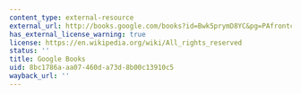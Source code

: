```yaml
---
content_type: external-resource
external_url: http://books.google.com/books?id=Bwk5prymD8YC&pg=PAfrontcover
has_external_license_warning: true
license: https://en.wikipedia.org/wiki/All_rights_reserved
status: ''
title: Google Books
uid: 8bc1786a-aa07-460d-a73d-8b00c13910c5
wayback_url: ''
---
```

